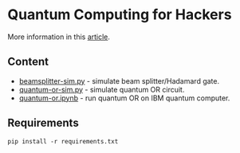 # Quantum Computing for Hackers

More information in this [article](https://penkovsky.com/post/qc).


## Content

* [beamsplitter-sim.py](beamsplitter-sim.py) - simulate beam splitter/Hadamard gate.
* [quantum-or-sim.py](quantum-or-sim.py) - simulate quantum OR circuit.
* [quantum-or.ipynb](quantum-or.ipynb) - run quantum OR on IBM quantum computer.


## Requirements

    pip install -r requirements.txt
